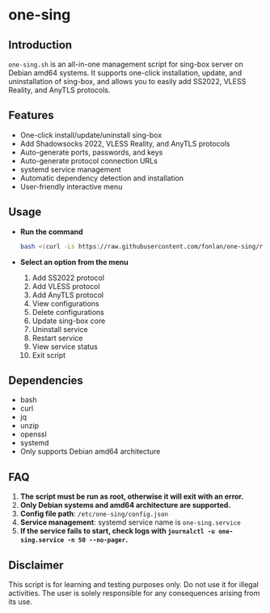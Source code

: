 # one-sing

## Introduction

`one-sing.sh` is an all-in-one management script for sing-box server on Debian amd64 systems. It supports one-click installation, update, and uninstallation of sing-box, and allows you to easily add SS2022, VLESS Reality, and AnyTLS protocols.

## Features

- One-click install/update/uninstall sing-box
- Add Shadowsocks 2022, VLESS Reality, and AnyTLS protocols
- Auto-generate ports, passwords, and keys
- Auto-generate protocol connection URLs
- systemd service management
- Automatic dependency detection and installation
- User-friendly interactive menu

## Usage

- **Run the command**
   ```bash
   bash <(curl -Ls https://raw.githubusercontent.com/fonlan/one-sing/refs/heads/main/one-sing.sh)
   ```

- **Select an option from the menu**
   1. Add SS2022 protocol
   2. Add VLESS  protocol
   3. Add AnyTLS protocol
   4. View configurations
   5. Delete configurations
   6. Update sing-box core
   7. Uninstall service
   8. Restart service
   9. View service status
   0. Exit script

## Dependencies

- bash
- curl
- jq
- unzip
- openssl
- systemd
- Only supports Debian amd64 architecture

## FAQ

1. **The script must be run as root, otherwise it will exit with an error.**
2. **Only Debian systems and amd64 architecture are supported.**
3. **Config file path**: `/etc/one-sing/config.json`
4. **Service management**: systemd service name is `one-sing.service`
5. **If the service fails to start, check logs with `journalctl -u one-sing.service -n 50 --no-pager`.**

## Disclaimer

This script is for learning and testing purposes only. Do not use it for illegal activities. The user is solely responsible for any consequences arising from its use.